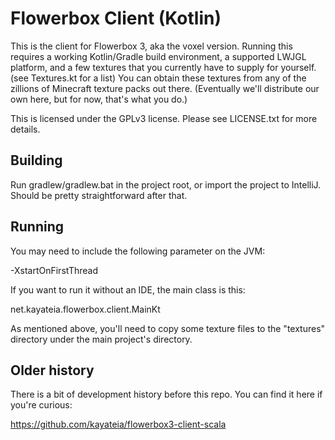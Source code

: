 # Flowerbox Client (Kotlin)

This is the client for Flowerbox 3, aka the voxel version. Running this requires
a working Kotlin/Gradle build environment, a supported LWJGL platform, and a few
textures that you currently have to supply for yourself. (see Textures.kt for a list)
You can obtain these textures from any of the zillions of Minecraft texture packs out there.
(Eventually we'll distribute our own here, but for now, that's what you do.)

This is licensed under the GPLv3 license. Please see LICENSE.txt for more details.

## Building

Run gradlew/gradlew.bat in the project root, or import the project to IntelliJ. Should be pretty
straightforward after that.

## Running

You may need to include the following parameter on the JVM:

-XstartOnFirstThread

If you want to run it without an IDE, the main class is this:

net.kayateia.flowerbox.client.MainKt

As mentioned above, you'll need to copy some texture files to the "textures" directory under
the main project's directory.

## Older history

There is a bit of development history before this repo. You can find it here if you're curious:

https://github.com/kayateia/flowerbox3-client-scala

